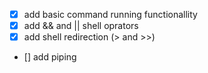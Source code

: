 - [x] add basic command running functionallity
- [x] add && and || shell oprators
- [x] add shell redirection (> and >>)
- [] add piping